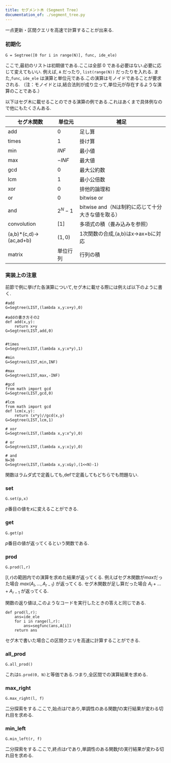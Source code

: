 ```yaml
---
title: セグメント木 (Segment Tree)
documentation_of: ./segment_tree.py
---
```


一点更新・区間クエリを高速で計算することが出来る.

### 初期化

```
G = Segtree([0 for i in range(N)], func, ide_ele)
```
ここで,最初のリストは初期値である.ここは全部 $0$ である必要はない.必要に応じて変えてもいい. 例えば, `A` だったり, `list(range(N))` だったりを入れる. また,`func`, `ide_ele` は演算と単位元である.この演算はモノイドであることが要求される. （注：モノイドとは,結合法則が成り立って,単位元が存在するような演算のことである.）

以下はセグ木に載せることのできる演算の例である.これはあくまで具体例なので他にもたくさんある.


| セグ木関数 | 単位元 | 補足 |
| ---- | ---- | ---- | 
| add | $0$ | 足し算 | 
| times | $1$ | 掛け算 | 
| min | $INF$ | 最小値 | 
| max | $-INF$ | 最大値 | 
| gcd | $0$ | 最大公約数 | 
| lcm | $1$ | 最小公倍数 | 
| xor | $0$ | 排他的論理和 | 
| or | $0$ | bitwise or | 
| and | $2^N-1$ | bitwise and（Nは制約に応じて十分大きな値を取る） | 
| convolution | $[1]$ | 多項式の積（畳み込みを参照） | 
(a,b)*(c,d)->(ac,ad+b) | $(1,0)$ | 1次関数の合成,(a,b)はx->ax+bに対応 | 
| matrix | 単位行列 | 行列の積 | 

### 実装上の注意

前節で例に挙げた各演算について,セグ木に載せる際には例えば以下のように書く.

```
#add
G=Segtree(LIST,(lambda x,y:x+y),0)

#addの書き方その2
def add(x,y):
    return x+y
G=Segtree(LIST,add,0)


#times
G=Segtree(LIST,(lambda x,y:x*y),1)

#min
G=Segtree(LIST,min,INF)

#max
G=Segtree(LIST,max,-INF)

#gcd
from math import gcd
G=Segtree(LIST,gcd,0)

#lcm
from math import gcd
def lcm(x,y):
    return (x*y)//gcd(x,y)
G=Segtree(LIST,lcm,1)

# xor
G=Segtree(LIST,(lambda x,y:x^y),0)

# or
G=Segtree(LIST,(lambda x,y:x|y),0)

# and
N=30
G=Segtree(LIST,(lambda x,y:x&y),(1<<N)-1)
```
関数はラムダ式で定義しても,defで定義してもどちらでも問題ない.

### set

```
G.set(p,x)
```
$p$番目の値を$x$に変えることができる.

### get

```
G.get(p)
```
$p$番目の値が返ってくるという関数である.

### prod

```
G.prod(l,r)
```
$[l,r)$の範囲内での演算を求めた結果が返ってくる. 例えばセグ木関数が$max$だった場合 $max(A_l,...,A_{r-1})$ が返ってくる. セグ木関数が足し算だった場合 $A_l+...+A_{r-1}$ が返ってくる.

関数の返り値は,このようなコードを実行したときの答えと同じである.

```
def prod(l,r):
    ans=ide_ele
    for i in range(l,r):
        ans=segfunc(ans,A[i])
    return ans
```
セグ木で書いた場合この区間クエリを高速に計算することができる.

### all_prod

```
G.all_prod()
```
これは`G.prod(0, N)`と等価である.つまり,全区間での演算結果を求める.

### max_right

```
G.max_right(l, f)
```
二分探索をする.ここで,始点は$l$であり,単調性のある関数$f$の実行結果が変わる切れ目を求める.

### min_left

```
G.min_left(r, f)
```
二分探索をする.ここで,終点は$r$であり,単調性のある関数$f$の実行結果が変わる切れ目を求める.